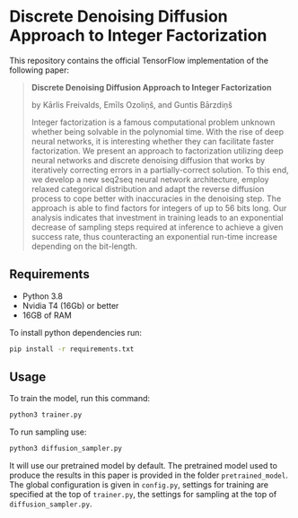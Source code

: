 # Discrete Denoising Diffusion Approach to Integer Factorization

This repository contains the official TensorFlow implementation of the following paper:
> **Discrete Denoising Diffusion Approach to Integer Factorization**
>
> by Kārlis Freivalds, Emīls Ozoliņš, and Guntis Bārzdiņš
> 
> Integer factorization is a famous computational problem unknown whether being solvable in the polynomial time. With the rise of deep neural networks, it is interesting whether they can facilitate faster factorization. We present an approach to factorization utilizing deep neural networks and discrete denoising diffusion that works by iteratively correcting errors in a partially-correct solution. To this end, we develop a new seq2seq neural network architecture, employ relaxed categorical distribution and adapt the reverse diffusion process to cope better with inaccuracies in the denoising step. The approach is able to find factors for integers of up to 56 bits long. Our analysis indicates that investment in training leads to an exponential decrease of sampling steps required at inference to achieve a given success rate, thus counteracting an exponential run-time increase depending on the bit-length. 
>
> 

## Requirements

* Python 3.8
* Nvidia T4 (16Gb) or better
* 16GB of RAM

To install python dependencies run:

```sh
pip install -r requirements.txt
```

## Usage

To train the model, run this command:
```sh
python3 trainer.py
```

To run sampling use:
```sh
python3 diffusion_sampler.py
```
It will use our pretrained model by default. The pretrained model used to produce the results in 
this paper is provided in the folder `pretrained_model`. The global configuration is given in `config.py`, settings for 
training are specified at the top of `trainer.py`, the settings for sampling at the top of `diffusion_sampler.py`.   
